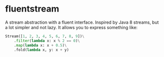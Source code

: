 # fluentstream

A stream abstraction with a fluent interface. Inspired by Java 8 streams, but a lot simpler and not lazy. 
It allows you to express something like: 

```python
Stream([1, 2, 3, 4, 5, 6, 7, 8, 9])\
    .filter(lambda x: x % 2 == 0)\
    .map(lambda x: x + 0.5)\
    .fold(lambda x, y: x + y)
```